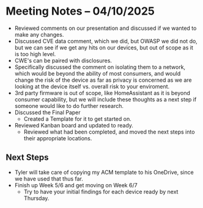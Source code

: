 # Meeting Notes – 04/10/2025

- Reviewed comments on our presentation and discussed if we wanted to make any changes.
- Discussed CVE data comment, which we did, but OWASP we did not do, but we can see if we get any hits on our devices, but out of scope as it is too high level.
- CWE's can be paired with disclosures.
- Specifically discussed the comment on isolating them to a network, which would be beyond the ability of most consumers, and would change the risk of the device as far as privacy is concerned as we are looking at the device itself vs. overall risk to your enviroment.
- 3rd party firmware is out of scope, like HomeAssistant as it is beyond consumer capability, but we will include these thoughts as a next step if someone would like to do further research.
- Discussed the Final Paper
    - Created a Template for it to get started on.
- Reviewed Kanban board and updated to ready.
    - Reviewed what had been completed, and moved the next steps into their appropriate locations.
## Next Steps
- Tyler will take care of copying my ACM template to his OneDrive, since we have used that thus far.
- Finish up Week 5/6 and get moving on Week 6/7
    - Try to have your initial findings for each device ready by next Thursday.